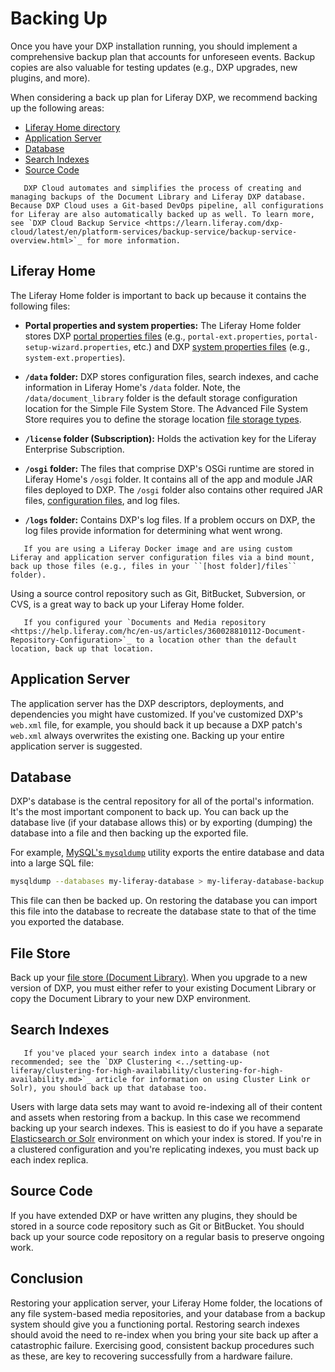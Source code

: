 # Backing Up

Once you have your DXP installation running, you should implement a comprehensive backup plan that accounts for unforeseen events. Backup copies are also valuable for testing updates (e.g., DXP upgrades, new plugins, and more).

When considering a back up plan for Liferay DXP, we recommend backing up the following areas:

* [Liferay Home directory](#liferay-home)
* [Application Server](#application-server)
* [Database](#database)
* [Search Indexes](#search-indexes)
* [Source Code](#source-code)

```note::
   DXP Cloud automates and simplifies the process of creating and managing backups of the Document Library and Liferay DXP database. Because DXP Cloud uses a Git-based DevOps pipeline, all configurations for Liferay are also automatically backed up as well. To learn more, see `DXP Cloud Backup Service <https://learn.liferay.com/dxp-cloud/latest/en/platform-services/backup-service/backup-service-overview.html>`_ for more information.
```

## Liferay Home

The Liferay Home folder is important to back up because it contains the following files:

* **Portal properties and system properties:** The Liferay Home folder stores DXP [portal properties files](../reference/portal-properties.md) (e.g., `portal-ext.properties`, `portal-setup-wizard.properties`, etc.) and DXP [system properties files](../reference/system-properties.md) (e.g., `system-ext.properties`).

* **`/data` folder:** DXP stores configuration files, search indexes, and cache information in Liferay Home's `/data` folder. Note, the `/data/document_library` folder is the default storage configuration location for the Simple File System Store. The Advanced File System Store requires you to define the storage location [file storage types](../../system-administration/file-storage/configuring-file-storage.md).

* **`/license` folder (Subscription):** Holds the activation key for the Liferay Enterprise Subscription.

* **`/osgi` folder:** The files that comprise DXP's OSGi runtime are stored in Liferay Home's `/osgi` folder. It contains all of the app and module JAR files deployed to DXP. The `/osgi` folder also contains other required JAR files, [configuration files](https://help.liferay.com/hc/en-us/articles/360029131651-Understanding-System-Configuration-Files), and log files.

* **`/logs` folder:** Contains DXP's log files. If a problem occurs on DXP, the log files provide information for determining what went wrong.

```note::
   If you are using a Liferay Docker image and are using custom Liferay and application server configuration files via a bind mount, back up those files (e.g., files in your ``[host folder]/files`` folder).
```

Using a source control repository such as Git, BitBucket, Subversion, or CVS, is a great way to back up your Liferay Home folder.

```important::
   If you configured your `Documents and Media repository <https://help.liferay.com/hc/en-us/articles/360028810112-Document-Repository-Configuration>`_ to a location other than the default location, back up that location.
```

## Application Server

The application server has the DXP descriptors, deployments, and dependencies you might have customized. If you've customized DXP's `web.xml` file, for example, you should back it up because a DXP patch's `web.xml` always overwrites the existing one. Backing up your entire application server is suggested.

## Database

DXP's database is the central repository for all of the portal's information. It's the most important component to back up. You can back up the database live (if your database allows this) or by exporting (dumping) the database into a file and then backing up the exported file.

For example, [MySQL's `mysqldump`](https://dev.mysql.com/doc/refman/5.7/en/using-mysqldump.html) utility exports the entire database and data into a large SQL file:

```bash
mysqldump --databases my-liferay-database > my-liferay-database-backup.sql
```

This file can then be backed up. On restoring the database you can import this file into the database to recreate the database state to that of the time you exported the database.

## File Store

Back up your [file store (Document Library)](../../system-administration/file-storage/configuring-file-storage.md). When you upgrade to a new version of DXP, you must either refer to your existing Document Library or copy the Document Library to your new DXP environment.

## Search Indexes

```important::
   If you've placed your search index into a database (not recommended; see the `DXP Clustering <../setting-up-liferay/clustering-for-high-availability/clustering-for-high-availability.md>`_ article for information on using Cluster Link or Solr), you should back up that database too.
```

Users with large data sets may want to avoid re-indexing all of their content and assets when restoring from a backup. In this case we recommend backing up your search indexes. This is easiest to do if you have a separate [Elasticsearch or Solr](https://help.liferay.com/hc/en-us/articles/360028711092-Introduction-to-Installing-a-Search-Engine) environment on which your index is stored. If you're in a clustered configuration and you're replicating indexes, you must back up each index replica.

## Source Code

If you have extended DXP or have written any plugins, they should be stored in a source code repository such as Git or BitBucket. You should back up your source code repository on a regular basis to preserve ongoing work.

## Conclusion

Restoring your application server, your Liferay Home folder, the locations of any file system-based media repositories, and your database from a backup system should give you a functioning portal. Restoring search indexes should avoid the need to re-index when you bring your site back up after a catastrophic failure. Exercising good, consistent backup procedures such as these, are key to recovering successfully from a hardware failure.
